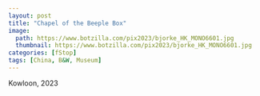 ```yaml
---
layout: post
title: "Chapel of the Beeple Box"
image:
  path: https://www.botzilla.com/pix2023/bjorke_HK_MONO6601.jpg
  thumbnail: https://www.botzilla.com/pix2023/bjorke_HK_MONO6601.jpg
categories: [fStop]
tags: [China, B&W, Museum]
---
```


Kowloon, 2023

